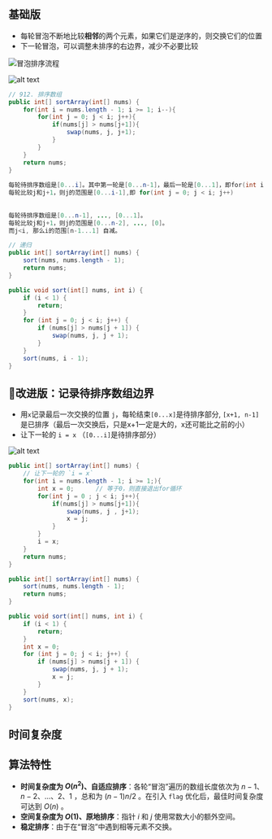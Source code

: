 
## 基础版

* 每轮冒泡不断地比较**相邻**的两个元素，如果它们是逆序的，则交换它们的位置
* 下一轮冒泡，可以调整未排序的右边界，减少不必要比较

![冒泡排序流程](https://www.hello-algo.com/chapter_sorting/bubble_sort.assets/bubble_sort_overview.png)

![alt text](https://cdn.jsdelivr.net/gh/sword4869/pic1@main/images/202406201437403.png)
```java
// 912. 排序数组
public int[] sortArray(int[] nums) {
    for(int i = nums.length - 1; i >= 1; i--){
        for(int j = 0; j < i; j++){
            if(nums[j] > nums[j+1]){
                swap(nums, j, j+1);
            }
        }
    }
    return nums;
}
    
每轮待排序数组是[0...i]。其中第一轮是[0...n-1]，最后一轮是[0...1]，即for(int i = nums.length - 1; i >= 1; i--)
每轮比较j和j+1，则j的范围是[0...i-1],即 for(int j = 0; j < i; j++)
    
    
每轮待排序数组是[0...n-1], ..., [0...1]。
每轮比较j和j+1，则j的范围是[0...n-2], ..., [0]。
而j<i, 那么i的范围[n-1...1] 自减。
```
```java
// 递归
public int[] sortArray(int[] nums) {
    sort(nums, nums.length - 1);
    return nums;
}

public void sort(int[] nums, int i) {
    if (i < 1) {
        return;
    }
    for (int j = 0; j < i; j++) {
        if (nums[j] > nums[j + 1]) {
            swap(nums, j, j + 1);
        }
    }
    sort(nums, i - 1);
}
```
## 🚀改进版：记录待排序数组边界

- 用`x`记录最后一次交换的位置 `j`，每轮结束`[0...x]`是待排序部分, `[x+1, n-1]`是已排序（最后一次交换后，只是x+1一定是大的，x还可能比之前的小）
- 让下一轮的 `i = x` （`[0...i]`是待排序部分）

![alt text](https://cdn.jsdelivr.net/gh/sword4869/pic1@main/images/202406201437851.png)
```java
public int[] sortArray(int[] nums) {
    // 让下一轮的 `i = x`
    for(int i = nums.length - 1; i >= 1;){
        int x = 0;		// 等于0，则直接退出for循环
        for(int j = 0 ; j < i; j++){
            if(nums[j] > nums[j+1]){
                swap(nums, j , j+1);
                x = j;
            }
        }
        i = x;
    }
    return nums;
}
```
```java
public int[] sortArray(int[] nums) {
    sort(nums, nums.length - 1);
    return nums;
}

public void sort(int[] nums, int i) {
    if (i < 1) {
        return;
    }
    int x = 0;
    for (int j = 0; j < i; j++) {
        if (nums[j] > nums[j + 1]) {
            swap(nums, j, j + 1);
            x = j;
        }
    }
    sort(nums, x);
}
```

## 时间复杂度

## 算法特性

- **时间复杂度为 $O(n^2)$、自适应排序**：各轮“冒泡”遍历的数组长度依次为 $n - 1$、$n - 2$、$\dots$、$2$、$1$ ，总和为 $(n - 1) n / 2$ 。在引入 `flag` 优化后，最佳时间复杂度可达到 $O(n)$ 。
- **空间复杂度为 $O(1)$、原地排序**：指针 $i$ 和 $j$ 使用常数大小的额外空间。
- **稳定排序**：由于在“冒泡”中遇到相等元素不交换。
